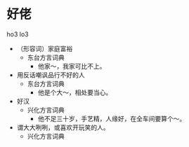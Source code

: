 # 好佬
ho3 lo3
+ （形容词）家庭富裕
  * 东台方言词典
    - 他家～，我家可比不上。
+ 用反话嘲讽品行不好的人
  * 东台方言词典
    - 他是个大～，相处要当心。
+ 好汉
  * 兴化方言词典
    - 他不足三十岁，手艺精，人缘好，在全车间要算个～。
+ 谓大大咧咧，或喜欢开玩笑的人。
  * 兴化方言词典
